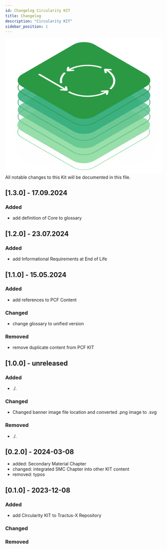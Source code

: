 ```yaml
---
id: Changelog Circularity KIT
title: Changelog
description: "Circularity KIT"
sidebar_position: 1
---
```


![Circulairty kit banner](/img/kit-icons/circularity-kit-icon.svg)
All notable changes to this Kit will be documented in this file.

## [1.3.0] - 17.09.2024

### Added

- add definition of Core to glossary

## [1.2.0] - 23.07.2024

### Added

- add Informational Requirements at End of Life

## [1.1.0] - 15.05.2024

### Added

- add references to PCF Content

### Changed

- change glossary to unified version

### Removed

- remove duplicate content from PCF KIT

## [1.0.0] - unreleased

### Added

- ./.

### Changed

- Changed banner image file location and converted .png image to .svg

### Removed

- ./.

## [0.2.0] - 2024-03-08

- added: Secondary Material Chapter
- changed: integrated SMC Chapter into other KIT content
- removed: typos

## [0.1.0] - 2023-12-08

### Added

- add Circularity KIT to Tractus-X Repository

### Changed

### Removed
